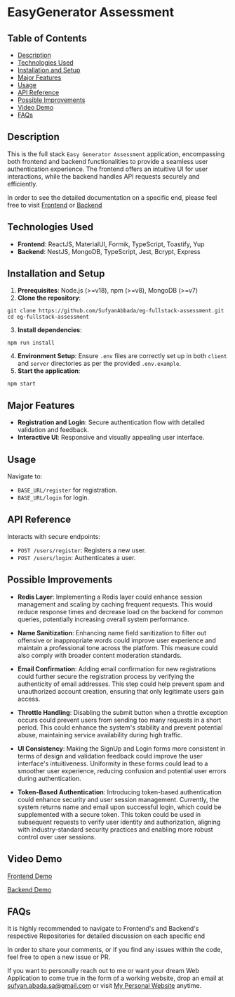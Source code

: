# EasyGenerator Assessment

## Table of Contents

- [Description](#description)
- [Technologies Used](#technologies-used)
- [Installation and Setup](#installation-and-setup)
- [Major Features](#major-features)
- [Usage](#usage)
- [API Reference](#api-reference)
- [Possible Improvements](#possible-improvements)
- [Video Demo](#video-demo)
- [FAQs](#faqs)

## Description

This is the full stack `Easy Generator Assessment` application, encompassing both frontend and backend functionalities to provide a seamless user authentication experience. The frontend offers an intuitive UI for user interactions, while the backend handles API requests securely and efficiently.

In order to see the detailed documentation on a specific end, please feel free to visit [Frontend](https://github.com/SufyanAbbada/eg-fullstack-assessment/tree/main/client#readme) or [Backend](https://github.com/SufyanAbbada/eg-fullstack-assessment/tree/main/server#readme)

## Technologies Used

- **Frontend**: ReactJS, MaterialUI, Formik, TypeScript, Toastify, Yup
- **Backend**: NestJS, MongoDB, TypeScript, Jest, Bcrypt, Express

## Installation and Setup

1. **Prerequisites**: Node.js (>=v18), npm (>=v8), MongoDB (>=v7)
2. **Clone the repository**:

```
git clone https://github.com/SufyanAbbada/eg-fullstack-assessment.git
cd eg-fullstack-assessment
```

3. **Install dependencies**:

```
npm run install
```

4. **Environment Setup**: Ensure `.env` files are correctly set up in both `client` and `server` directories as per the provided `.env.example`.
5. **Start the application**:

```
npm start
```

## Major Features

- **Registration and Login**: Secure authentication flow with detailed validation and feedback.
- **Interactive UI**: Responsive and visually appealing user interface.

## Usage

Navigate to:

- `BASE_URL/register` for registration.
- `BASE_URL/login` for login.

## API Reference

Interacts with secure endpoints:

- `POST /users/register`: Registers a new user.
- `POST /users/login`: Authenticates a user.

## Possible Improvements

- **Redis Layer**: Implementing a Redis layer could enhance session management and scaling by caching frequent requests. This would reduce response times and decrease load on the backend for common queries, potentially increasing overall system performance.

- **Name Sanitization**: Enhancing name field sanitization to filter out offensive or inappropriate words could improve user experience and maintain a professional tone across the platform. This measure could also comply with broader content moderation standards.

- **Email Confirmation**: Adding email confirmation for new registrations could further secure the registration process by verifying the authenticity of email addresses. This step could help prevent spam and unauthorized account creation, ensuring that only legitimate users gain access.

- **Throttle Handling**: Disabling the submit button when a throttle exception occurs could prevent users from sending too many requests in a short period. This could enhance the system's stability and prevent potential abuse, maintaining service availability during high traffic.

- **UI Consistency**: Making the SignUp and Login forms more consistent in terms of design and validation feedback could improve the user interface's intuitiveness. Uniformity in these forms could lead to a smoother user experience, reducing confusion and potential user errors during authentication.

- **Token-Based Authentication**: Introducing token-based authentication could enhance security and user session management. Currently, the system returns name and email upon successful login, which could be supplemented with a secure token. This token could be used in subsequent requests to verify user identity and authorization, aligning with industry-standard security practices and enabling more robust control over user sessions.

## Video Demo

[Frontend Demo](https://www.loom.com/share/a743b0465728475cad0a62ddb56f2b9a)

[Backend Demo](https://www.loom.com/share/67d005270aa242b586fcc6bc55b56613)

## FAQs

It is highly recommended to navigate to Frontend's and Backend's respective Repositories for detailed discussion on each specific end

In order to share your comments, or if you find any issues within the code, feel free to open a new issue or PR.

If you want to personally reach out to me or want your dream Web Application to come true in the form of a working website, drop an email at sufyan.abada.sa@gmail.com or visit [My Personal Website](https://sufyanabbada.com/) anytime.
